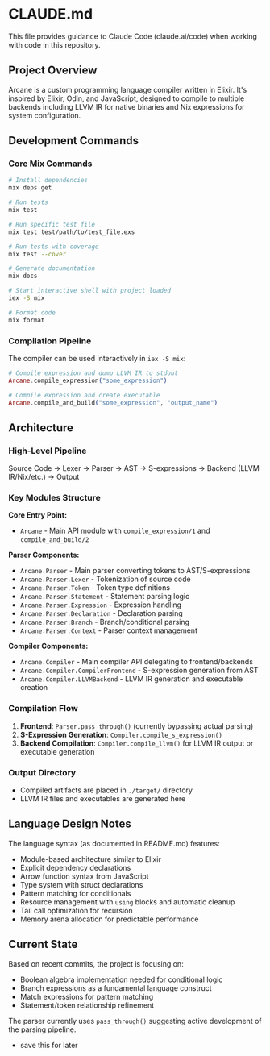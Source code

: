 # CLAUDE.md

This file provides guidance to Claude Code (claude.ai/code) when working with code in this repository.

## Project Overview

Arcane is a custom programming language compiler written in Elixir. It's inspired by Elixir, Odin, and JavaScript, designed to compile to multiple backends including LLVM IR for native binaries and Nix expressions for system configuration.

## Development Commands

### Core Mix Commands
```bash
# Install dependencies
mix deps.get

# Run tests
mix test

# Run specific test file
mix test test/path/to/test_file.exs

# Run tests with coverage
mix test --cover

# Generate documentation
mix docs

# Start interactive shell with project loaded
iex -S mix

# Format code
mix format
```

### Compilation Pipeline
The compiler can be used interactively in `iex -S mix`:
```elixir
# Compile expression and dump LLVM IR to stdout
Arcane.compile_expression("some_expression")

# Compile expression and create executable
Arcane.compile_and_build("some_expression", "output_name")
```

## Architecture

### High-Level Pipeline
Source Code → Lexer → Parser → AST → S-expressions → Backend (LLVM IR/Nix/etc.) → Output

### Key Modules Structure

**Core Entry Point:**
- `Arcane` - Main API module with `compile_expression/1` and `compile_and_build/2`

**Parser Components:**
- `Arcane.Parser` - Main parser converting tokens to AST/S-expressions
- `Arcane.Parser.Lexer` - Tokenization of source code
- `Arcane.Parser.Token` - Token type definitions
- `Arcane.Parser.Statement` - Statement parsing logic
- `Arcane.Parser.Expression` - Expression handling
- `Arcane.Parser.Declaration` - Declaration parsing
- `Arcane.Parser.Branch` - Branch/conditional parsing
- `Arcane.Parser.Context` - Parser context management

**Compiler Components:**
- `Arcane.Compiler` - Main compiler API delegating to frontend/backends
- `Arcane.Compiler.CompilerFrontend` - S-expression generation from AST
- `Arcane.Compiler.LLVMBackend` - LLVM IR generation and executable creation

### Compilation Flow
1. **Frontend**: `Parser.pass_through()` (currently bypassing actual parsing)
2. **S-Expression Generation**: `Compiler.compile_s_expression()`  
3. **Backend Compilation**: `Compiler.compile_llvm()` for LLVM IR output or executable generation

### Output Directory
- Compiled artifacts are placed in `./target/` directory
- LLVM IR files and executables are generated here

## Language Design Notes

The language syntax (as documented in README.md) features:
- Module-based architecture similar to Elixir
- Explicit dependency declarations
- Arrow function syntax from JavaScript
- Type system with struct declarations
- Pattern matching for conditionals
- Resource management with `using` blocks and automatic cleanup
- Tail call optimization for recursion
- Memory arena allocation for predictable performance

## Current State

Based on recent commits, the project is focusing on:
- Boolean algebra implementation needed for conditional logic
- Branch expressions as a fundamental language construct
- Match expressions for pattern matching
- Statement/token relationship refinement

The parser currently uses `pass_through()` suggesting active development of the parsing pipeline.
- save this for later